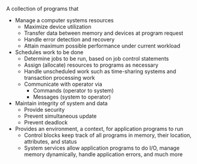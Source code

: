 A collection of programs that
- Manage a computer systems resources
	- Maximize device utilization
	- Transfer data between memory and devices at program request
	- Handle error detection and recovery
	- Attain maximum possible performance under current workload
- Schedules work to be done
	- Determine jobs to be run, based on job control statements
	- Assign (allocate) resources to programs as necessary
	- Handle unscheduled work such as time-sharing systems and transaction processing work
	- Communicate with operator via
		- Commands (operator to system)
		- Messages (system to operator)
- Maintain integrity of system and data
	- Provide security
	- Prevent simultaneous update
	- Prevent deadlock
- Provides an environment, a context, for application programs to run
	- Control blocks keep track of all programs in memory, their location, attributes, and status
	- System services allow application programs to do I/O, manage memory dynamically, handle application errors, and much more